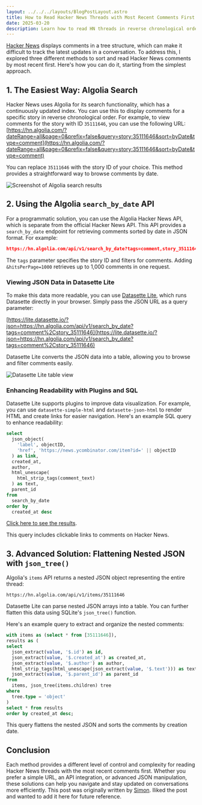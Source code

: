 ```yaml
---
layout: ../../../layouts/BlogPostLayout.astro
title: How to Read Hacker News Threads with Most Recent Comments First
date: 2025-03-20
description: Learn how to read HN threads in reverse chronological order.
---
```


[Hacker News](https://news.ycombinator.com/) displays comments in a tree structure, which can make it difficult to track the latest updates in a conversation. To address this, I explored three different methods to sort and read Hacker News comments by most recent first. Here's how you can do it, starting from the simplest approach.

## 1. The Easiest Way: Algolia Search

Hacker News uses Algolia for its search functionality, which has a continuously updated index. You can use this to display comments for a specific story in reverse chronological order.
For example, to view comments for the story with ID `35111646`, you can use the following URL:
[https://hn.algolia.com/?dateRange=all&page=0&prefix=false&query=story:35111646&sort=byDate&type=comment](https://hn.algolia.com/?dateRange=all&page=0&prefix=false&query=story:35111646&sort=byDate&type=comment)

You can replace `35111646` with the story ID of your choice. This method provides a straightforward way to browse comments by date.

![Screenshot of Algolia search results](https://user-images.githubusercontent.com/9599/224572085-d1e57f95-427c-4c62-9a2e-d2e8c4ab8f90.png)

## 2. Using the Algolia `search_by_date` API

For a programmatic solution, you can use the Algolia Hacker News API, which is separate from the official Hacker News API. This API provides a `search_by_date` endpoint for retrieving comments sorted by date in JSON format.
For example:
```json
https://hn.algolia.com/api/v1/search_by_date?tags=comment,story_35111646&hitsPerPage=1000
```
The `tags` parameter specifies the story ID and filters for comments. Adding `&hitsPerPage=1000` retrieves up to 1,000 comments in one request.

### Viewing JSON Data in Datasette Lite

To make this data more readable, you can use [Datasette Lite](https://lite.datasette.io/), which runs Datasette directly in your browser. Simply pass the JSON URL as a query parameter:

[https://lite.datasette.io/?json=https://hn.algolia.com/api/v1/search_by_date?tags=comment%2Cstory_35111646](https://lite.datasette.io/?json=https://hn.algolia.com/api/v1/search_by_date?tags=comment%2Cstory_35111646)

Datasette Lite converts the JSON data into a table, allowing you to browse and filter comments easily.

![Datasette Lite table view](https://user-images.githubusercontent.com/9599/224572148-0088593f-45a0-4456-83c8-5294d391ce87.png)

### Enhancing Readability with Plugins and SQL

Datasette Lite supports plugins to improve data visualization. For example, you can use `datasette-simple-html` and `datasette-json-html` to render HTML and create links for easier navigation.
Here's an example SQL query to enhance readability:

```sql
select
  json_object(
    'label', objectID,
    'href', 'https://news.ycombinator.com/item?id=' || objectID
  ) as link,
  created_at,
  author,
  html_unescape(
    html_strip_tags(comment_text)
  ) as text,
  parent_id
from
  search_by_date
order by
  created_at desc
```

[Click here to see the results](https://lite.datasette.io/?install=datasette-simple-html&install=datasette-json-html&json=https://hn.algolia.com/api/v1/search_by_date?tags=comment%2Cstory_35111646%26hitsPerPage=100#/data?sql=select%0A++json_object%28%0A++++%27label%27%2C+objectID%2C%0A++++%27href%27%2C+%27https%3A%2F%2Fnews.ycombinator.com%2Fitem%3Fid%3D%27+%7C%7C+objectID%0A++%29+as+link%2C%0A++created_at%2C%0A++author%2C%0A++html_unescape%28%0A++++html_strip_tags%28comment_text%29%0A++%29+as+text%2C%0A++parent_id%0Afrom%0A++search_by_date%0Aorder+by%0A++created_at+desc).

This query includes clickable links to comments on Hacker News.

## 3. Advanced Solution: Flattening Nested JSON with `json_tree()`

Algolia's `items` API returns a nested JSON object representing the entire thread:

```
https://hn.algolia.com/api/v1/items/35111646
```

Datasette Lite can parse nested JSON arrays into a table. You can further flatten this data using SQLite's `json_tree()` function.

Here's an example query to extract and organize the nested comments:

```sql
with items as (select * from [35111646]),
results as (
select
  json_extract(value, '$.id') as id,
  json_extract(value, '$.created_at') as created_at,
  json_extract(value, '$.author') as author,
  html_strip_tags(html_unescape(json_extract(value, '$.text'))) as text,
  json_extract(value, '$.parent_id') as parent_id
from
  items, json_tree(items.children) tree
where
  tree.type = 'object'
)
select * from results
order by created_at desc;
```

This query flattens the nested JSON and sorts the comments by creation date.

## Conclusion

Each method provides a different level of control and complexity for reading Hacker News threads with the most recent comments first. Whether you prefer a simple URL, an API integration, or advanced JSON manipulation, these solutions can help you navigate and stay updated on conversations more efficiently.
This post was originally written by [Simon](https://github.com/simonw). Iliked the post and wanted to add it here for future reference.
